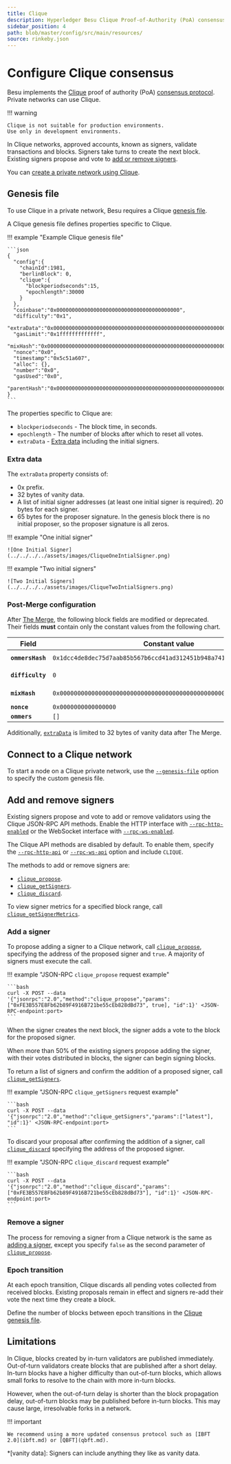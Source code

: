 ```yaml
---
title: Clique
description: Hyperledger Besu Clique Proof-of-Authority (PoA) consensus protocol implementation
sidebar_position: 4
path: blob/master/config/src/main/resources/
source: rinkeby.json
---
```


# Configure Clique consensus

Besu implements the [Clique](https://eips.ethereum.org/EIPS/eip-225) proof of authority (PoA) [consensus protocol](index.md). Private networks can use Clique.

!!! warning

    Clique is not suitable for production environments.
    Use only in development environments.

In Clique networks, approved accounts, known as signers, validate transactions and blocks. Signers take turns to create the next block. Existing signers propose and vote to [add or remove signers](#add-and-remove-signers).

You can [create a private network using Clique](../../../tutorials/clique.md).

## Genesis file

To use Clique in a private network, Besu requires a Clique [genesis file](../../../../public-networks/concepts/genesis-file.md).

A Clique genesis file defines properties specific to Clique.

!!! example "Example Clique genesis file"

    ```json
    {
      "config":{
        "chainId":1981,
        "berlinBlock": 0,
        "clique":{
          "blockperiodseconds":15,
          "epochlength":30000
        }
      },
      "coinbase":"0x0000000000000000000000000000000000000000",
      "difficulty":"0x1",
      "extraData":"0x000000000000000000000000000000000000000000000000000000000000000001a54556254bfa3db2daa7673435ec63649925c50000000000000000000000000000000000000000000000000000000000000000000000000000000000000000000000000000000000000000000000000000000000",
      "gasLimit":"0x1fffffffffffff",
      "mixHash":"0x0000000000000000000000000000000000000000000000000000000000000000",
      "nonce":"0x0",
      "timestamp":"0x5c51a607",
      "alloc": {},
      "number":"0x0",
      "gasUsed":"0x0",
      "parentHash":"0x0000000000000000000000000000000000000000000000000000000000000000"
    }
    ```

The properties specific to Clique are:

- `blockperiodseconds` - The block time, in seconds.
- `epochlength` - The number of blocks after which to reset all votes.
- `extraData` - [Extra data](#extra-data) including the initial signers.

### Extra data

The `extraData` property consists of:

- 0x prefix.
- 32 bytes of vanity data.
- A list of initial signer addresses (at least one initial signer is required). 20 bytes for each signer.
- 65 bytes for the proposer signature. In the genesis block there is no initial proposer, so the proposer signature is all zeros.

!!! example "One initial signer"

    ![One Initial Signer](../../../../assets/images/CliqueOneIntialSigner.png)

!!! example "Two initial signers"

    ![Two Initial Signers](../../../../assets/images/CliqueTwoIntialSigners.png)

### Post-Merge configuration

After [The Merge](../../../../public-networks/concepts/the-merge.md), the following block fields are modified or deprecated. Their fields **must** contain only the constant values from the following chart.

| Field | Constant value | Comment |
| --- | --- | --- |
| **`ommersHash`** | `0x1dcc4de8dec75d7aab85b567b6ccd41ad312451b948a7413f0a142fd40d49347` | `= Keccak256(RLP([]))` |
| **`difficulty`** | `0` | Replaced with `prevrandao` |
| **`mixHash`** | `0x0000000000000000000000000000000000000000000000000000000000000000` | Replaced with `prevrandao` |
| **`nonce`** | `0x0000000000000000` |  |
| **`ommers`** | `[]` | `RLP([]) = 0xc0` |

Additionally, [`extraData`](#extra-data) is limited to 32 bytes of vanity data after The Merge.

## Connect to a Clique network

To start a node on a Clique private network, use the [`--genesis-file`](../../../../public-networks/reference/cli/options.md#genesis-file) option to specify the custom genesis file.

## Add and remove signers

Existing signers propose and vote to add or remove validators using the Clique JSON-RPC API methods. Enable the HTTP interface with [`--rpc-http-enabled`](../../../../public-networks/reference/cli/options.md#rpc-http-enabled) or the WebSocket interface with [`--rpc-ws-enabled`](../../../../public-networks/reference/cli/options.md#rpc-ws-enabled).

The Clique API methods are disabled by default. To enable them, specify the [`--rpc-http-api`](../../../../public-networks/reference/cli/options.md#rpc-http-api) or [`--rpc-ws-api`](../../../../public-networks/reference/cli/options.md#rpc-ws-api) option and include `CLIQUE`.

The methods to add or remove signers are:

- [`clique_propose`](../../../reference/api/index.md#clique_propose).
- [`clique_getSigners`](../../../reference/api/index.md#clique_getsigners).
- [`clique_discard`](../../../reference/api/index.md#clique_discard).

To view signer metrics for a specified block range, call [`clique_getSignerMetrics`](../../../reference/api/index.md#clique_getsignermetrics).

### Add a signer

To propose adding a signer to a Clique network, call [`clique_propose`](../../../reference/api/index.md#clique_propose), specifying the address of the proposed signer and `true`. A majority of signers must execute the call.

!!! example "JSON-RPC `clique_propose` request example"

    ```bash
    curl -X POST --data '{"jsonrpc":"2.0","method":"clique_propose","params":["0xFE3B557E8Fb62b89F4916B721be55cEb828dBd73", true], "id":1}' <JSON-RPC-endpoint:port>
    ```

When the signer creates the next block, the signer adds a vote to the block for the proposed signer.

When more than 50% of the existing signers propose adding the signer, with their votes distributed in blocks, the signer can begin signing blocks.

To return a list of signers and confirm the addition of a proposed signer, call [`clique_getSigners`](../../../reference/api/index.md#clique_getsigners).

!!! example "JSON-RPC `clique_getSigners` request example"

    ```bash
    curl -X POST --data '{"jsonrpc":"2.0","method":"clique_getSigners","params":["latest"], "id":1}' <JSON-RPC-endpoint:port>
    ```

To discard your proposal after confirming the addition of a signer, call [`clique_discard`](../../../reference/api/index.md#clique_discard) specifying the address of the proposed signer.

!!! example "JSON-RPC `clique_discard` request example"

    ```bash
    curl -X POST --data '{"jsonrpc":"2.0","method":"clique_discard","params":["0xFE3B557E8Fb62b89F4916B721be55cEb828dBd73"], "id":1}' <JSON-RPC-endpoint:port>
    ```

### Remove a signer

The process for removing a signer from a Clique network is the same as [adding a signer](#add-a-signer), except you specify `false` as the second parameter of [`clique_propose`](../../../reference/api/index.md#clique_propose).

### Epoch transition

At each epoch transition, Clique discards all pending votes collected from received blocks. Existing proposals remain in effect and signers re-add their vote the next time they create a block.

Define the number of blocks between epoch transitions in the [Clique genesis file](#genesis-file).

## Limitations

In Clique, blocks created by in-turn validators are published immediately. Out-of-turn validators create blocks that are published after a short delay. In-turn blocks have a higher difficulty than out-of-turn blocks, which allows small forks to resolve to the chain with more in-turn blocks.

However, when the out-of-turn delay is shorter than the block propagation delay, out-of-turn blocks may be published before in-turn blocks. This may cause large, irresolvable forks in a network.

!!! important

    We recommend using a more updated consensus protocol such as [IBFT 2.0](ibft.md) or [QBFT](qbft.md).

<!-- Acronyms and Definitions -->

\*[vanity data]: Signers can include anything they like as vanity data.
